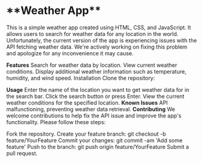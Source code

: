 <h1>**Weather App** </h1>
This is a simple weather app created using HTML, CSS, and JavaScript. It allows users to search for weather data for any location in the world. Unfortunately, the current version of the app is experiencing issues with the API fetching weather data. We're actively working on fixing this problem and apologize for any inconvenience it may cause.

**Features**
Search for weather data by location.
View current weather conditions.
Display additional weather information such as temperature, humidity, and wind speed.
Installation
Clone the repository:

**Usage**
Enter the name of the location you want to get weather data for in the search bar.
Click the search button or press Enter.
View the current weather conditions for the specified location.
**Known Issues**
API malfunctioning, preventing weather data retrieval.
**Contributing**
We welcome contributions to help fix the API issue and improve the app's functionality. Please follow these steps:

Fork the repository.
Create your feature branch: git checkout -b feature/YourFeature
Commit your changes: git commit -am 'Add some feature'
Push to the branch: git push origin feature/YourFeature
Submit a pull request.
